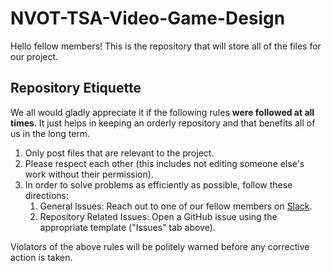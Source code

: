 # NVOT-TSA-Video-Game-Design
Hello fellow members! This is the repository that will store all of the files for our project.

## Repository Etiquette
We all would gladly appreciate it if the following rules **were followed at all times**. It just helps in keeping an orderly repository and that benefits all of us in the long term.

  1. Only post files that are relevant to the project.
  2. Please respect each other (this includes not editing someone else's work without their permission).
  3. In order to solve problems as efficiently as possible, follow these directions:
      1. General Issues: Reach out to one of our fellow members on [Slack](https://tsavideogame.slack.com).
      2. Repository Related Issues: Open a GitHub issue using the appropriate template ("Issues" tab above).
      
Violators of the above rules will be politely warned before any corrective action is taken.
